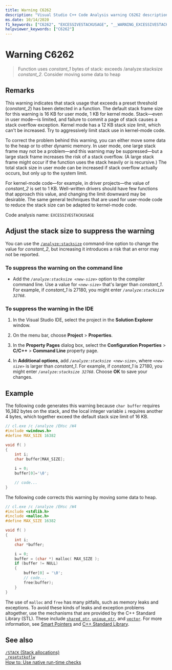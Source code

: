 ```yaml
---
title: Warning C6262
description: "Visual Studio C++ Code Analysis warning C6262 description and resolution."
ms.date: 10/14/2020
f1_keywords: ["C6262", "EXCESSIVESTACKUSAGE", "__WARNING_EXCESSIVESTACKUSAGE"]
helpviewer_keywords: ["C6262"]
---
```

# Warning C6262

> Function uses *constant_1* bytes of stack: exceeds /analyze:stacksize *constant_2*. Consider moving some data to heap

## Remarks

This warning indicates that stack usage that exceeds a preset threshold (*constant_2*) has been detected in a function. The default stack frame size for this warning is 16 KB for user mode, 1 KB for kernel mode. Stack—even in user mode—is limited, and failure to commit a page of stack causes a stack overflow exception. Kernel mode has a 12 KB stack size limit, which can't be increased. Try to aggressively limit stack use in kernel-mode code.

To correct the problem behind this warning, you can either move some data to the heap or to other dynamic memory. In user mode, one large stack frame may not be a problem—and this warning may be suppressed—but a large stack frame increases the risk of a stack overflow. (A large stack frame might occur if the function uses the stack heavily or is recursive.) The total stack size in user mode can be increased if stack overflow actually occurs, but only up to the system limit.

For kernel-mode code—for example, in driver projects—the value of *constant_2* is set to 1 KB. Well-written drivers should have few functions that approach this value, and changing the limit downward may be desirable. The same general techniques that are used for user-mode code to reduce the stack size can be adapted to kernel-mode code.

Code analysis name: `EXCESSIVESTACKUSAGE`

## Adjust the stack size to suppress the warning

You can use the [`/analyze:stacksize`](../build/reference/analyze-code-analysis.md) command-line option to change the value for *constant_2*, but increasing it introduces a risk that an error may not be reported.

### To suppress the warning on the command line

- Add the *`/analyze:stacksize <new-size>`* option to the compiler command line. Use a value for *`<new-size>`* that's larger than *constant_1*. For example, if *constant_1* is 27180, you might enter *`/analyze:stacksize 32768`*.

### To suppress the warning in the IDE

1. In the Visual Studio IDE, select the project in the **Solution Explorer** window.

1. On the menu bar, choose **Project** > **Properties**.

1. In the **Property Pages** dialog box, select the **Configuration Properties** > **C/C++** > **Command Line** property page.

1. In **Additional options**, add *`/analyze:stacksize <new-size>`*, where *`<new-size>`* is larger than *constant_1*. For example, if *constant_1* is 27180, you might enter *`/analyze:stacksize 32768`*. Choose **OK** to save your changes.

## Example

The following code generates this warning because `char buffer` requires 16,382 bytes on the stack, and the local integer variable `i` requires another 4 bytes, which together exceed the default stack size limit of 16 KB.

```cpp
// cl.exe /c /analyze /EHsc /W4
#include <windows.h>
#define MAX_SIZE 16382

void f( )
{
    int i;
    char buffer[MAX_SIZE];

    i = 0;
    buffer[0]='\0';

    // code...
}
```

The following code corrects this warning by moving some data to heap.

```cpp
// cl.exe /c /analyze /EHsc /W4
#include <stdlib.h>
#include <malloc.h>
#define MAX_SIZE 16382

void f( )
{
    int i;
    char *buffer;

    i = 0;
    buffer = (char *) malloc( MAX_SIZE );
    if (buffer != NULL)
    {
        buffer[0] = '\0';
        // code...
        free(buffer);
    }
}
```

The use of `malloc` and `free` has many pitfalls, such as memory leaks and exceptions. To avoid these kinds of leaks and exception problems altogether, use the mechanisms that are provided by the C++ Standard Library (STL). These include [`shared_ptr`](../standard-library/shared-ptr-class.md), [`unique_ptr`](../standard-library/unique-ptr-class.md), and [`vector`](../standard-library/vector.md). For more information, see [Smart Pointers](../cpp/smart-pointers-modern-cpp.md) and [C++ Standard Library](../standard-library/cpp-standard-library-reference.md).

## See also

[`/STACK` (Stack allocations)](../build/reference/stack-stack-allocations.md)\
[`_resetstkoflw`](../c-runtime-library/reference/resetstkoflw.md)\
[How to: Use native run-time checks](/visualstudio/debugger/how-to-use-native-run-time-checks)
